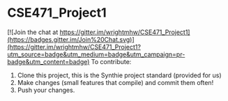 # CSE471_Project1

[![Join the chat at https://gitter.im/wrightmhw/CSE471_Project1](https://badges.gitter.im/Join%20Chat.svg)](https://gitter.im/wrightmhw/CSE471_Project1?utm_source=badge&utm_medium=badge&utm_campaign=pr-badge&utm_content=badge)
To contribute:

1. Clone this project, this is the Synthie project standard (provided for us)
2. Make changes (small features that compile) and commit them often!
3. Push your changes.
